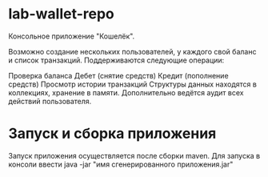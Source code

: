 # lab-wallet-repo

Консольное приложение "Кошелёк".

Возможно создание нескольких пользователей, у каждого свой баланс и список транзакций. Поддерживаются следующие операции:

Проверка баланса
Дебет (снятие средств)
Кредит (пополнение средств)
Просмотр истории транзакций
Структуры данных находятся в коллекциях, хранение в памяти. Дополнительно ведётся аудит всех действий пользователя.

# Запуск и сборка приложения
Запуск приложения осуществляется после сборки maven. Для запуска в консоли ввести java -jar "имя сгенерированного приложения.jar"
